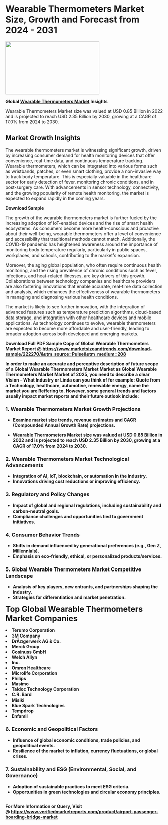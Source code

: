 <H1>Wearable Thermometers Market Size, Growth and Forecast from 2024 - 2031</H1><img class="aligncenter size-medium wp-image-584254" src="https://thirdeyenews.in/wp-content/uploads/2024/09/Global-Market-Research-300x168.jpeg" alt="" width="300" height="168" /><p><strong>Global&nbsp;<a href="https://www.marketsizeandtrends.com/download-sample/222270/&amp;utm_source=Pulse&amp;utm_medium=208">Wearable Thermometers Market</a> Insights</strong></p><p>Wearable Thermometers Market size was valued at USD 0.85 Billion in 2022 and is projected to reach USD 2.35 Billion by 2030, growing at a CAGR of 17.0% from 2024 to 2030.</p><p><h2>Market Growth Insights</h2> <p>The wearable thermometers market is witnessing significant growth, driven by increasing consumer demand for health monitoring devices that offer convenience, real-time data, and continuous temperature tracking. Wearable thermometers, which can be integrated into various forms such as wristbands, patches, or even smart clothing, provide a non-invasive way to track body temperature. This is especially valuable in the healthcare sector for early detection of fever, monitoring chronic conditions, and in post-surgery care. With advancements in sensor technology, connectivity, and the growing popularity of remote health monitoring, the market is expected to expand rapidly in the coming years.</p> <p><strong>Download Sample</strong></p> <p>The growth of the wearable thermometers market is further fueled by the increasing adoption of IoT-enabled devices and the rise of smart health ecosystems. As consumers become more health-conscious and proactive about their well-being, wearable thermometers offer a level of convenience and accessibility that traditional methods cannot match. Additionally, the COVID-19 pandemic has heightened awareness around the importance of monitoring body temperature regularly, particularly in public spaces, workplaces, and schools, contributing to the market's expansion.</p> <p>Moreover, the aging global population, who often require continuous health monitoring, and the rising prevalence of chronic conditions such as fever, infections, and heat-related illnesses, are key drivers of this growth. Collaborations between technology companies and healthcare providers are also fostering innovations that enable accurate, real-time data collection and analysis, which enhances the effectiveness of wearable thermometers in managing and diagnosing various health conditions.</p> <p>The market is likely to see further innovation, with the integration of advanced features such as temperature prediction algorithms, cloud-based data storage, and integration with other healthcare devices and mobile applications. As technology continues to evolve, wearable thermometers are expected to become more affordable and user-friendly, leading to broader adoption across both developed and emerging markets.</p> <p><strong></p><p><span class=""><strong>Download Full PDF Sample Copy of Global Wearable Thermometers Market Report</strong> @ <a href="https://www.marketsizeandtrends.com/download-sample/222270/&amp;utm_source=Pulse&amp;utm_medium=208" target="_blank">https://www.marketsizeandtrends.com/download-sample/222270/&amp;utm_source=Pulse&amp;utm_medium=208</a></span></p><p>In order to make an accurate and perceptive description of future scope of a Global&nbsp;Wearable Thermometers Market Market as Global&nbsp;Wearable Thermometers Market Market of 2025, you need to describe a clear Vision &ndash; What Industry or Linda can you think of for example: Quote from a Technology, healthcare, automotive, renewable energy, name the market you are Reffering to. However, some general trends and factors usually impact market reports and their future outlook include:</p><h3>1.&nbsp;<strong>Wearable Thermometers Market Growth Projections</strong></h3><ul><li>Examine market size trends, revenue estimates and CAGR (Compounded Annual Growth Rate) projections.</li><li><p>Wearable Thermometers Market size was valued at USD 0.85 Billion in 2022 and is projected to reach USD 2.35 Billion by 2030, growing at a CAGR of 17.0% from 2024 to 2030.</p></li></ul><h3>2.&nbsp;<strong>Wearable Thermometers Market Technological Advancements</strong></h3><ul><li>Integration of AI, IoT, blockchain, or automation in the industry.</li><li>Innovations driving cost reductions or improving efficiency.</li></ul><h3>3.&nbsp;<strong>Regulatory and Policy Changes</strong></h3><ul><li>Impact of global and regional regulations, including sustainability and carbon-neutral goals.</li><li>Compliance challenges and opportunities tied to government initiatives.</li></ul><h3>4.&nbsp;<strong>Consumer Behavior Trends</strong></h3><ul><li>Shifts in demand influenced by generational preferences (e.g., Gen Z, Millennials).</li><li>Emphasis on eco-friendly, ethical, or personalized products/services.</li></ul><h3>5.&nbsp;<strong>Global Wearable Thermometers Market Competitive Landscape</strong></h3><ul><li>Analysis of key players, new entrants, and partnerships shaping the industry.</li><li>Strategies for differentiation and market penetration.</li></ul><p data-pm-slice="1 1 []"><span style="color: inherit; font-family: inherit; font-size: 25px;">Top Global Wearable Thermometers Market Companies</span></p><div class="" data-test-id=""><p><li>Terumo Corporation</li><li> 3M Company</li><li> DrÃ¤gerwerk AG & Co.</li><li> Merck Group</li><li> Cosinuss GmbH</li><li> Welch Allyn</li><li> Inc.</li><li> Omron Healthcare</li><li> Microlife Corporation</li><li> Philips</li><li> Masimo</li><li> Taidoc Technology Corporation</li><li> C.R. Bard</li><li> Misiki</li><li> Blue Spark Technologies</li><li> Tempdrop</li><li> Enfamil</li></p></div><h3>6.&nbsp;<strong>Economic and Geopolitical Factors</strong></h3><ul><li>Influence of global economic conditions, trade policies, and geopolitical events.</li><li>Resilience of the market to inflation, currency fluctuations, or global crises.</li></ul><h3>7.&nbsp;<strong>Sustainability and ESG (Environmental, Social, and Governance)</strong></h3><ul><li>Adoption of sustainable practices to meet ESG criteria.</li><li>Opportunities in green technologies and circular economy principles.</li></ul><h2><strong style="font-size: 14px;">For More Information or Query, Visit @&nbsp;</strong><a style="background-color: #ffffff; font-size: 14px;" href="https://www.marketsizeandtrends.com/report/wearable-thermometers-market/" target="_blank">https://www.verifiedmarketreports.com/product/airport-passenger-boarding-bridge-market</a></h2>
